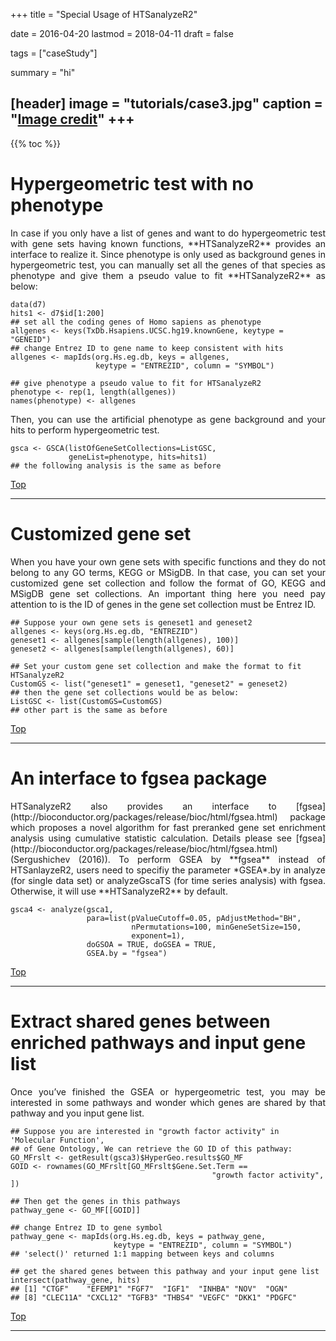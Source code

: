 +++
title = "Special Usage of HTSanalyzeR2"

date = 2016-04-20
lastmod = 2018-04-11
draft = false

tags = ["caseStudy"]

summary = "hi"

[header]
image = "tutorials/case3.jpg"
caption = "[Image credit](https://www.123rf.com/photo_57637487_stock-vector-gears-and-case-study-mechanism.html)"
+++
---
<span id="top"></span>

{{% toc %}}


# Hypergeometric test with no phenotype

<p align="justify">In case if you only have a list of genes and want to do hypergeometric test with gene sets
having known functions, **HTSanalyzeR2** provides an interface to realize it. Since phenotype
is only used as background genes in hypergeometric test, you can manually set all the genes
of that species as phenotype and give them a pseudo value to fit **HTSanalyzeR2** as below:

```
data(d7)
hits1 <- d7$id[1:200]
## set all the coding genes of Homo sapiens as phenotype
allgenes <- keys(TxDb.Hsapiens.UCSC.hg19.knownGene, keytype = "GENEID")
## change Entrez ID to gene name to keep consistent with hits
allgenes <- mapIds(org.Hs.eg.db, keys = allgenes,
                   keytype = "ENTREZID", column = "SYMBOL")
                   
## give phenotype a pseudo value to fit for HTSanalyzeR2
phenotype <- rep(1, length(allgenes))
names(phenotype) <- allgenes
```
<p align="justify">Then, you can use the artificial phenotype as gene background and your hits to perform
hypergeometric test.

```
gsca <- GSCA(listOfGeneSetCollections=ListGSC,
             geneList=phenotype, hits=hits1)
## the following analysis is the same as before
```

[<i class="fa fa-hand-o-up fa-1x "></i>Top](#top)

---

# Customized gene set


<p align="justify">When you have your own gene sets with specific functions and they do not belong to any GO
terms, KEGG or MSigDB. In that case, you can set your customized gene set collection and
follow the format of GO, KEGG and MSigDB gene set collections. An important thing here
you need pay attention to is the ID of genes in the gene set collection must be Entrez ID.

```
## Suppose your own gene sets is geneset1 and geneset2
allgenes <- keys(org.Hs.eg.db, "ENTREZID")
geneset1 <- allgenes[sample(length(allgenes), 100)]
geneset2 <- allgenes[sample(length(allgenes), 60)]

## Set your custom gene set collection and make the format to fit HTSanalyzeR2
CustomGS <- list("geneset1" = geneset1, "geneset2" = geneset2)
## then the gene set collections would be as below:
ListGSC <- list(CustomGS=CustomGS)
## other part is the same as before
```

[<i class="fa fa-hand-o-up fa-1x "></i>Top](#top)

---

# An interface to fgsea package

<p align="justify">HTSanalyzeR2 also provides an interface to [fgsea](http://bioconductor.org/packages/release/bioc/html/fgsea.html) package which proposes a novel algorithm
for fast preranked gene set enrichment analysis using cumulative statistic calculation. Details
please see [fgsea](http://bioconductor.org/packages/release/bioc/html/fgsea.html) (Sergushichev (2016)).
To perform GSEA by **fgsea** instead of HTSanlayzeR2, users need to specifiy the parameter
*GSEA*.by in analyze (for single data set) or analyzeGscaTS (for time series analysis) with
fgsea. Otherwise, it will use **HTSanalyzeR2** by default.

```
gsca4 <- analyze(gsca1,
                 para=list(pValueCutoff=0.05, pAdjustMethod="BH",
                           nPermutations=100, minGeneSetSize=150,
                           exponent=1),
                 doGSOA = TRUE, doGSEA = TRUE,
                 GSEA.by = "fgsea")
```

[<i class="fa fa-hand-o-up fa-1x "></i>Top](#top)

---

# Extract shared genes between enriched pathways and input gene list


<p align="justify">Once you’ve finished the GSEA or hypergeometric test, you may be interested in some
pathways and wonder which genes are shared by that pathway and you input gene list.

```
## Suppose you are interested in "growth factor activity" in 'Molecular Function',
## of Gene Ontology, We can retrieve the GO ID of this pathway:
GO_MFrslt <- getResult(gsca3)$HyperGeo.results$GO_MF
GOID <- rownames(GO_MFrslt[GO_MFrslt$Gene.Set.Term ==
                                             "growth factor activity", ])
                                             
## Then get the genes in this pathways
pathway_gene <- GO_MF[[GOID]]

## change Entrez ID to gene symbol
pathway_gene <- mapIds(org.Hs.eg.db, keys = pathway_gene,
                       keytype = "ENTREZID", column = "SYMBOL")
## 'select()' returned 1:1 mapping between keys and columns

## get the shared genes between this pathway and your input gene list
intersect(pathway_gene, hits)
## [1] "CTGF"    "EFEMP1" "FGF7"  "IGF1"  "INHBA" "NOV"  "OGN"
## [8] "CLEC11A" "CXCL12" "TGFB3" "THBS4" "VEGFC" "DKK1" "PDGFC"
```

[<i class="fa fa-hand-o-up fa-1x "></i>Top](#top)

---
